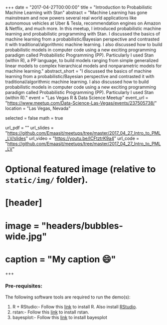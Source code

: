 +++
date = "2017-04-27T00:00:00"
title = "Introduction to Probabilistic Machine Learning with Stan"
abstract = "Machine Learning has gone mainstream and now powers several real world applications like autonomous vehicles at Uber & Tesla, recommendation engines on Amazon & Netflix, and much more. In this meetup, I introduced probabilistic machine learning and probabilistic programming with Stan. I discussed the basics of machine learning from a probabilistic/Bayesian perspective and contrasted it with traditional/algorithmic machine learning. I also discussed how to build probabilistic models in computer code using a new exciting programming paradigm called Probabilistic Programming (PP). Particularly I used Stan (within R), a PP language, to build models ranging from simple generalized linear models to complex hierarchical models and nonparametric models for machine learning."
abstract_short = "I discussed the basics of machine learning from a probabilistic/Bayesian perspective and contrasted it with traditional/algorithmic machine learning. I also discussed how to build probabilistic models in computer code using a new exciting programming paradigm called Probabilistic Programming (PP). Particularly I used Stan (within R)."
event = "Las Vegas R & Data Science Meetup"
event_url = "https://www.meetup.com/Data-Science-Las-Vegas/events/237505738/"
location = "Las Vegas, Nevada"

selected = false
math = true

url_pdf = ""
url_slides = "https://github.com/Emaasit/meetups/tree/master/2017_04_27_Intro_to_PML_LV/slides"
url_video = "https://youtu.be/ICFtztrK9a4"
url_code = "https://github.com/Emaasit/meetups/tree/master/2017_04_27_Intro_to_PML_LV"

# Optional featured image (relative to `static/img/` folder).
# [header]
# image = "headers/bubbles-wide.jpg"
# caption = "My caption :smile:"

+++

### Pre-requisites:

The following software tools are required to run the demo(s):

1. R + RStudio:- Follow this [link](https://www.r-project.org/) to install R. Also install [RStudio](https://www.rstudio.com/products/rstudio/download/preview/).
2. rstan:- Follow this [link](https://github.com/stan-dev/rstan/wiki/RStan-Getting-Started) to install rstan.
3. bayesplot:- Follow this [link](https://github.com/stan-dev/bayesplot) to install bayesplot
